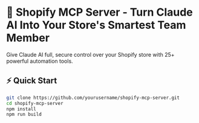 # 🚀 Shopify MCP Server - Turn Claude AI Into Your Store's Smartest Team Member

Give Claude AI full, secure control over your Shopify store with 25+ powerful automation tools.

## ⚡ Quick Start

```bash
git clone https://github.com/yourusername/shopify-mcp-server.git
cd shopify-mcp-server
npm install
npm run build